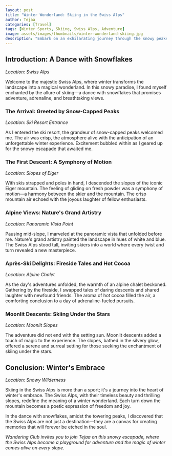 ```yaml
---
layout: post
title: "Winter Wonderland: Skiing in the Swiss Alps"
author: Tejaa
categories: [Travel]
tags: [Winter Sports, Skiing, Swiss Alps, Adventure]
image: assets/images/thumbnails/winter-wonderland-skiing.jpg
description: "Embark on an exhilarating journey through the snowy peaks of the Swiss Alps. Join Tejaa as she explores the magic of winter, weaving through the pristine slopes, and discovering the thrill of skiing in this enchanting wonderland."
---
```


## Introduction: A Dance with Snowflakes

*Location: Swiss Alps*

Welcome to the majestic Swiss Alps, where winter transforms the landscape into a magical wonderland. In this snowy paradise, I found myself enchanted by the allure of skiing—a dance with snowflakes that promises adventure, adrenaline, and breathtaking views.

### The Arrival: Greeted by Snow-Capped Peaks

*Location: Ski Resort Entrance*

As I entered the ski resort, the grandeur of snow-capped peaks welcomed me. The air was crisp, the atmosphere alive with the anticipation of an unforgettable winter experience. Excitement bubbled within as I geared up for the snowy escapade that awaited me.

### The First Descent: A Symphony of Motion

*Location: Slopes of Eiger*

With skis strapped and poles in hand, I descended the slopes of the iconic Eiger mountain. The feeling of gliding on fresh powder was a symphony of motion—a harmony between the skier and the mountain. The crisp mountain air echoed with the joyous laughter of fellow enthusiasts.

### Alpine Views: Nature's Grand Artistry

*Location: Panoramic Vista Point*

Pausing mid-slope, I marveled at the panoramic vista that unfolded before me. Nature's grand artistry painted the landscape in hues of white and blue. The Swiss Alps stood tall, inviting skiers into a world where every twist and turn revealed a new masterpiece.

### Après-Ski Delights: Fireside Tales and Hot Cocoa

*Location: Alpine Chalet*

As the day's adventures unfolded, the warmth of an alpine chalet beckoned. Gathering by the fireside, I swapped tales of daring descents and shared laughter with newfound friends. The aroma of hot cocoa filled the air, a comforting conclusion to a day of adrenaline-fueled pursuits.

### Moonlit Descents: Skiing Under the Stars

*Location: Moonlit Slopes*

The adventure did not end with the setting sun. Moonlit descents added a touch of magic to the experience. The slopes, bathed in the silvery glow, offered a serene and surreal setting for those seeking the enchantment of skiing under the stars.

## Conclusion: Winter's Embrace

*Location: Snowy Wilderness*

Skiing in the Swiss Alps is more than a sport; it's a journey into the heart of winter's embrace. The Swiss Alps, with their timeless beauty and thrilling slopes, redefine the meaning of a winter wonderland. Each turn down the mountain becomes a poetic expression of freedom and joy.

In the dance with snowflakes, amidst the towering peaks, I discovered that the Swiss Alps are not just a destination—they are a canvas for creating memories that will forever be etched in the soul.

*Wandering Club invites you to join Tejaa on this snowy escapade, where the Swiss Alps become a playground for adventure and the magic of winter comes alive on every slope.*
